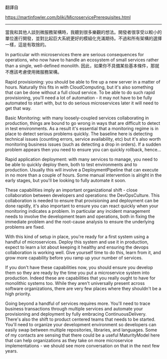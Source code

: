 翻譯自

https://martinfowler.com/bliki/MicroservicePrerequisites.html

----

當我和其他人談到微服務架構時，我聽到很多樂觀的想法。開發者很享受以較小的單位進行開發，並對比起巨大系統更好的模組化充滿期待。不過和所有架構的選擇一樣，這是有取捨的。


In particular with microservices there are serious consequences for operations, who now have to handle an ecosystem of small services rather than a single, well-defined monolith. 因此，如果你不具備某些基本條件，那就不應該考慮使用微服務架構。


Rapid provisioning: you should be able to fire up a new server in a matter of hours. Naturally this fits in with CloudComputing, but it's also something that can be done without a full cloud service. To be able to do such rapid provisioning, you'll need a lot of automation - it may not have to be fully automated to start with, but to do serious microservices later it will need to get that way.

Basic Monitoring: with many loosely-coupled services collaborating in production, things are bound to go wrong in ways that are difficult to detect in test environments. As a result it's essential that a monitoring regime is in place to detect serious problems quickly. The baseline here is detecting technical issues (counting errors, service availability, etc) but it's also worth monitoring business issues (such as detecting a drop in orders). If a sudden problem appears then you need to ensure you can quickly rollback, hence…

Rapid application deployment: with many services to manage, you need to be able to quickly deploy them, both to test environments and to production. Usually this will involve a DeploymentPipeline that can execute in no more than a couple of hours. Some manual intervention is alright in the early stages, but you'll be looking to fully automate it soon.

These capabilities imply an important organizational shift - close collaboration between developers and operations: the DevOpsCulture. This collaboration is needed to ensure that provisioning and deployment can be done rapidly, it's also important to ensure you can react quickly when your monitoring indicates a problem. In particular any incident management needs to involve the development team and operations, both in fixing the immediate problem and the root-cause analysis to ensure the underlying problems are fixed.

With this kind of setup in place, you're ready for a first system using a handful of microservices. Deploy this system and use it in production, expect to learn a lot about keeping it healthy and ensuring the devops collaboration is working well. Give yourself time to do this, learn from it, and grow more capability before you ramp up your number of services.

If you don't have these capabilities now, you should ensure you develop them so they are ready by the time you put a microservice system into production. Indeed these are capabilities that you really ought to have for monolithic systems too. While they aren't universally present across software organizations, there are very few places where they shouldn't be a high priority.

Going beyond a handful of services requires more. You'll need to trace business transactions through multiple services and automate your provisioning and deployment by fully embracing ContinuousDelivery. There's also the shift to product centered teams that needs to be started. You'll need to organize your development environment so developers can easily swap between multiple repositories, libraries, and languages. Some of my contacts are sensing that there could be a useful MaturityModel here that can help organizations as they take on more microservice implementations - we should see more conversation on that in the next few years.
